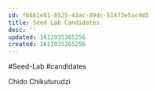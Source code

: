 ```yaml
---
id: fb6b1e81-8525-43ac-89dc-51473e5ac4d5
title: Seed Lab Candidates
desc: ''
updated: 1611935365256
created: 1611935365256
---
```

\#Seed-Lab #candidates 

Chido Chikuturudzi 

